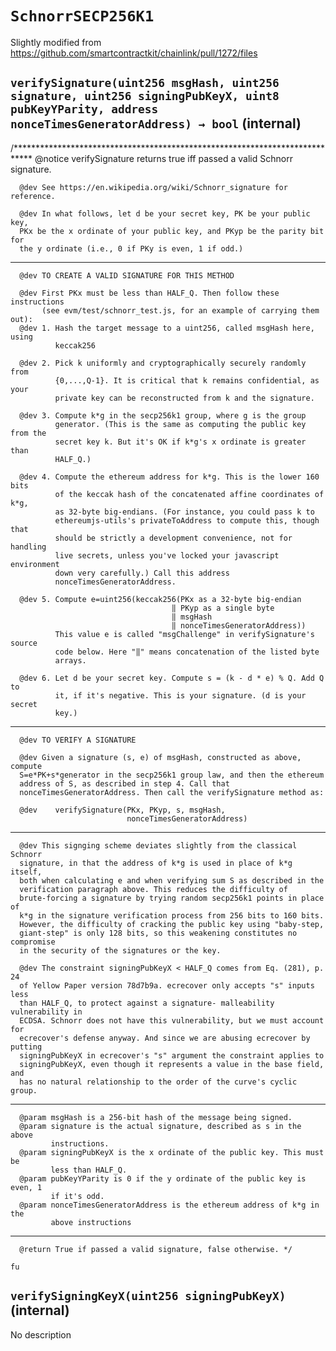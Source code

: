# `SchnorrSECP256K1`

Slightly modified from <https://github.com/smartcontractkit/chainlink/pull/1272/files>

## `verifySignature(uint256 msgHash, uint256 signature, uint256 signingPubKeyX, uint8 pubKeyYParity, address nonceTimesGeneratorAddress) → bool` (internal)

/****************************************************************************
      @notice verifySignature returns true iff passed a valid Schnorr signature.

      @dev See https://en.wikipedia.org/wiki/Schnorr_signature for reference.

      @dev In what follows, let d be your secret key, PK be your public key,
      PKx be the x ordinate of your public key, and PKyp be the parity bit for
      the y ordinate (i.e., 0 if PKy is even, 1 if odd.)
*************************************************************************
      @dev TO CREATE A VALID SIGNATURE FOR THIS METHOD

      @dev First PKx must be less than HALF_Q. Then follow these instructions
           (see evm/test/schnorr_test.js, for an example of carrying them out):
      @dev 1. Hash the target message to a uint256, called msgHash here, using
              keccak256

      @dev 2. Pick k uniformly and cryptographically securely randomly from
              {0,...,Q-1}. It is critical that k remains confidential, as your
              private key can be reconstructed from k and the signature.

      @dev 3. Compute k*g in the secp256k1 group, where g is the group
              generator. (This is the same as computing the public key from the
              secret key k. But it's OK if k*g's x ordinate is greater than
              HALF_Q.)

      @dev 4. Compute the ethereum address for k*g. This is the lower 160 bits
              of the keccak hash of the concatenated affine coordinates of k*g,
              as 32-byte big-endians. (For instance, you could pass k to
              ethereumjs-utils's privateToAddress to compute this, though that
              should be strictly a development convenience, not for handling
              live secrets, unless you've locked your javascript environment
              down very carefully.) Call this address
              nonceTimesGeneratorAddress.

      @dev 5. Compute e=uint256(keccak256(PKx as a 32-byte big-endian
                                        ‖ PKyp as a single byte
                                        ‖ msgHash
                                        ‖ nonceTimesGeneratorAddress))
              This value e is called "msgChallenge" in verifySignature's source
              code below. Here "‖" means concatenation of the listed byte
              arrays.

      @dev 6. Let d be your secret key. Compute s = (k - d * e) % Q. Add Q to
              it, if it's negative. This is your signature. (d is your secret
              key.)
*************************************************************************
      @dev TO VERIFY A SIGNATURE

      @dev Given a signature (s, e) of msgHash, constructed as above, compute
      S=e*PK+s*generator in the secp256k1 group law, and then the ethereum
      address of S, as described in step 4. Call that
      nonceTimesGeneratorAddress. Then call the verifySignature method as:

      @dev    verifySignature(PKx, PKyp, s, msgHash,
                              nonceTimesGeneratorAddress)
*************************************************************************
      @dev This signging scheme deviates slightly from the classical Schnorr
      signature, in that the address of k*g is used in place of k*g itself,
      both when calculating e and when verifying sum S as described in the
      verification paragraph above. This reduces the difficulty of
      brute-forcing a signature by trying random secp256k1 points in place of
      k*g in the signature verification process from 256 bits to 160 bits.
      However, the difficulty of cracking the public key using "baby-step,
      giant-step" is only 128 bits, so this weakening constitutes no compromise
      in the security of the signatures or the key.

      @dev The constraint signingPubKeyX < HALF_Q comes from Eq. (281), p. 24
      of Yellow Paper version 78d7b9a. ecrecover only accepts "s" inputs less
      than HALF_Q, to protect against a signature- malleability vulnerability in
      ECDSA. Schnorr does not have this vulnerability, but we must account for
      ecrecover's defense anyway. And since we are abusing ecrecover by putting
      signingPubKeyX in ecrecover's "s" argument the constraint applies to
      signingPubKeyX, even though it represents a value in the base field, and
      has no natural relationship to the order of the curve's cyclic group.
*************************************************************************
      @param msgHash is a 256-bit hash of the message being signed.
      @param signature is the actual signature, described as s in the above
             instructions.
      @param signingPubKeyX is the x ordinate of the public key. This must be
             less than HALF_Q.
      @param pubKeyYParity is 0 if the y ordinate of the public key is even, 1
             if it's odd.
      @param nonceTimesGeneratorAddress is the ethereum address of k*g in the
             above instructions
*************************************************************************
      @return True if passed a valid signature, false otherwise. */

    fu

## `verifySigningKeyX(uint256 signingPubKeyX)` (internal)

No description
